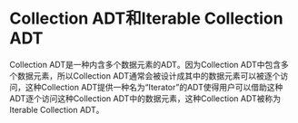 # Collection ADT和Iterable Collection ADT

Collection ADT是一种内含多个数据元素的ADT。因为Collection ADT中包含多个数据元素，所以Collection ADT通常会被设计成其中的数据元素可以被逐个访问，这种Collection ADT提供一种名为“Iterator”的ADT使得用户可以借助这种ADT逐个访问这种Collection ADT中的数据元素，这种Collection ADT被称为Iterable Collection ADT。
